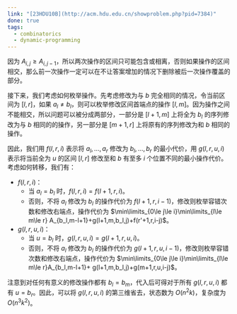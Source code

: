 ```yaml
---
link: "[23HDU10B](http://acm.hdu.edu.cn/showproblem.php?pid=7384)"
done: true
tags:
  - combinatorics
  - dynamic-programming
---
```


因为 $A_{i,j}\ge A_{i,j-1}$，所以两次操作的区间只可能包含或相离，否则如果操作的区间相交，那么前一次操作一定可以在不让答案增加的情况下删除被后一次操作覆盖的部分。

接下来，我们考虑如何枚举操作。先考虑修改为与 $b$ 完全相同的情况，令当前区间为 $[l,r]$，如果 $a_l\neq b_l$，则可以枚举修改区间首端点的操作 $[l,m]$。因为操作之间不能相交，所以问题可以被分成两部分，一部分是 $[l+1,m]$ 上将全为 $b_l$ 的序列修改为与 $b$ 相同的的操作，另一部分是 $[m+1,r]$ 上将原有的序列修改为和 $b$ 相同的操作。 

因此，我们用 $f(l,r,i)$ 表示将 $a_l,\dots,a_r$ 修改为 $b_l,\dots,b_r$ 的最小代价，用 $g(l,r,u,i)$ 表示将当前全为 $u$ 的区间 $[l,r]$ 修改至和 $b$ 有至多 $i$ 个位置不同的最小操作代价。考虑如何转移，我们有：
- $f(l,r,i)$：
	- 当 $a_l=b_l$ 时，$f(l,r,i)=f(l+1,r,i)$。
	- 否则，不将 $a_l$ 修改为 $b_l$ 的操作代价为 $f(l+1,r,i-1)$，修改则枚举容错次数和修改右端点，操作代价为 $\min\limits_{0\le j\le i}\min\limits_{l\le m\le r} A_{b_l,m-l+1}+g(l+1,m,b_l,j)+f(r'+1,r,i-j)$。
- $g(l,r,u,i)$：
	- 当 $u=b_l$ 时，$g(l,r,u,i)=g(l+1,r,u,i)$。
	- 否则，不将 $a_l$ 修改为 $b_l$ 的操作代价为 $g(l+1,r,u,i-1)$，修改则枚举容错次数和修改右端点，操作代价为 $\min\limits_{0\le j\le i}\min\limits_{l\le m\le r}A_{b_l,m-l+1}+ g(l+1,m,b_l,j)+g(m+1,r,u,i-j)$。

注意到对任何有意义的修改操作都有 $b_l=b_m$，代入后可得对于所有 $g(l,r,u,i)$ 都有 $u=b_r$。因此，可以将 $g(l,r,u,i)$ 的第三维省去，状态数为 $O(n^2k)$，复杂度为 $O(n^3k^2)$。